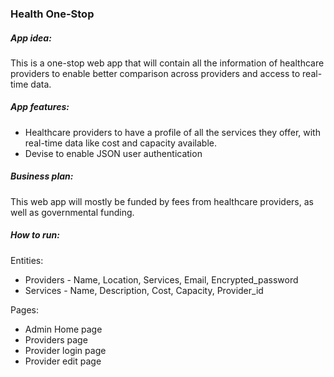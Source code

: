 ### Health One-Stop

##### App idea: 
This is a one-stop web app that will contain all the information of healthcare providers to enable better comparison across providers and access to real-time data. 

##### App features: 
- Healthcare providers to have a profile of all the services they offer, with real-time data like cost and capacity available.
- Devise to enable JSON user authentication 

##### Business plan: 
This web app will mostly be funded by fees from healthcare providers, as well as governmental funding. 

##### How to run: 


Entities: 
- Providers - Name, Location, Services, Email, Encrypted_password
- Services - Name, Description, Cost, Capacity, Provider_id

Pages: 
- Admin Home page 
- Providers page 
- Provider login page 
- Provider edit page 